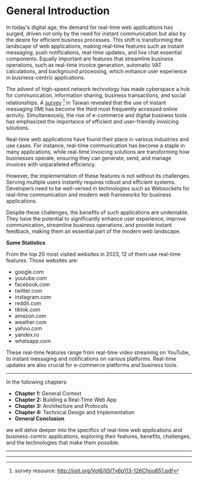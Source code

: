 # General Introduction

In today's digital age, the demand for real-time web applications has surged, driven not only by the need for instant communication but also by the desire for efficient business processes. This shift is transforming the landscape of web applications, making real-time features such as instant messaging, push notifications, real-time updates, and live chat essential components. Equally important are features that streamline business operations, such as real-time invoice generation, automatic VAT calculations, and background processing, which enhance user experience in business-centric applications.

The advent of high-speed network technology has made cyberspace a hub for communication, information sharing, business transactions, and social relationships. A [survey](http://iisit.org/Vol6/IISITv6p113-126Chou651.pdf) [^1] in Taiwan revealed that the use of instant messaging (IM) has become the third most frequently accessed online activity. Simultaneously, the rise of e-commerce and digital business tools has emphasized the importance of efficient and user-friendly invoicing solutions.

Real-time web applications have found their place in various industries and use cases. For instance, real-time communication has become a staple in many applications, while real-time invoicing solutions are transforming how businesses operate, ensuring they can generate, send, and manage invoices with unparalleled efficiency.

However, the implementation of these features is not without its challenges. Serving multiple users instantly requires robust and efficient systems. Developers need to be well-versed in technologies such as Websockets for real-time communication and modern web frameworks for business applications.

Despite these challenges, the benefits of such applications are undeniable. They have the potential to significantly enhance user experience, improve communication, streamline business operations, and provide instant feedback, making them an essential part of the modern web landscape.

**Some Statistics**

From the top 20 most visited websites in 2023, 12 of them use real-time features. Those websites are:

- google.com
- youtube.com
- facebook.com
- twitter.com
- instagram.com
- reddit.com
- tiktok.com
- amazon.com
- weather.com
- yahoo.com
- yandex.ru
- whatsapp.com

These real-time features range from real-time video streaming on YouTube, to instant messaging and notifications on various platforms. Real-time updates are also crucial for e-commerce platforms and business tools.

---

In the following chapters: 

- **Chapter 1:** General Context
- **Chapter 2:** Building a Real-Time Web App
- **Chapter 3:** Architecture and Protocols
- **Chapter 4:** Technical Design and Implementation
- **General Conclusion**

we will delve deeper into the specifics of real-time web applications and business-centric applications, exploring their features, benefits, challenges, and the technologies that make them possible.

---

[^1]: survey resource: http://iisit.org/Vol6/IISITv6p113-126Chou651.pdf

---


